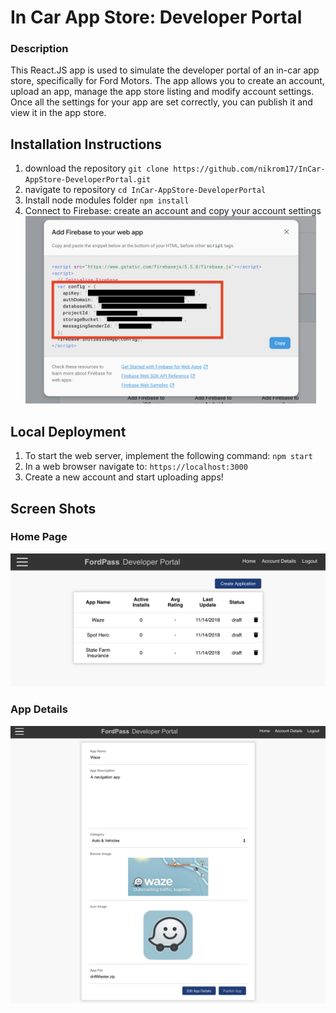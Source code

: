 
# In Car App Store: Developer Portal

### Description

This React.JS app is used to simulate the developer portal of an in-car app store, specifically for Ford Motors. The app allows you to create an account, upload an app, manage the app store listing and modify account settings. Once all the settings for your app are set correctly, you can publish it and view it in the app store.

## Installation Instructions

1. download the repository
   `git clone https://github.com/nikrom17/InCar-AppStore-DeveloperPortal.git`
2. navigate to repository
   `cd InCar-AppStore-DeveloperPortal`
3. Install node modules folder
   `npm install`
4. Connect to Firebase:
   create an account and copy your account settings
   <img src="https://raw.githubusercontent.com/nikrom17/fordAppStore-DevPortal/master/public/Screen%20Shot%202018-11-14%20at%205.51.41%20PM.png" alt="firebase" height="300pxpx"/>

## Local Deployment

1. To start the web server, implement the following command:
   `npm start`
2. In a web browser navigate to:
   `https://localhost:3000`
3. Create a new account and start uploading apps!

## Screen Shots

### Home Page

<img src='https://raw.githubusercontent.com/nikrom17/fordAppStore-DevPortal/master/public/appList.png' alt='app list' />

### App Details

<img src='https://raw.githubusercontent.com/nikrom17/fordAppStore-DevPortal/master/public/appDetails.png' alt='app details' />
